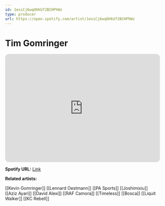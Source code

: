 ```yaml
---
id: 1exiCj6wqOHkUf2BCHPhWz
type: producer
url: https://open.spotify.com/artist/1exiCj6wqOHkUf2BCHPhWz
---
```

# Tim Gomringer

<iframe style="border-radius:12px" src="https://open.spotify.com/embed/artist/1exiCj6wqOHkUf2BCHPhWz" width="100%" height="352" frameBorder="0" allowfullscreen="" allow="autoplay; clipboard-write; encrypted-media; fullscreen; picture-in-picture" loading="lazy"></iframe>

**Spotify URL:** [Link](https://open.spotify.com/artist/1exiCj6wqOHkUf2BCHPhWz)

**Related artists:**

[[Kevin Gomringer]]
[[Lennard Oestmann]]
[[PA Sports]]
[[Joshimixiu]]
[[Aziz Ayari]]
[[David Alexi]]
[[RAF Camora]]
[[Timeless]]
[[Bosca]]
[[Liquit Walker]]
[[KC Rebell]]
